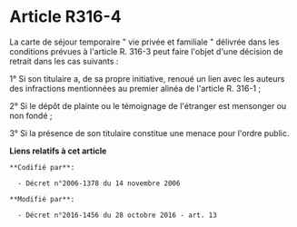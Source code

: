 # Article R316-4

La carte de séjour temporaire " vie privée et familiale " délivrée dans les conditions prévues à l'article R. 316-3 peut
faire l'objet d'une décision de retrait dans les cas suivants :

1° Si son titulaire a, de sa propre initiative, renoué un lien avec les auteurs des infractions mentionnées au premier alinéa
de l'article R. 316-1 ;

2° Si le dépôt de plainte ou le témoignage de l'étranger est mensonger ou non fondé ;

3° Si la présence de son titulaire constitue une menace pour l'ordre public.

**Liens relatifs à cet article**

	**Codifié par**:

	  - Décret n°2006-1378 du 14 novembre 2006

	**Modifié par**:

	  - Décret n°2016-1456 du 28 octobre 2016 - art. 13
